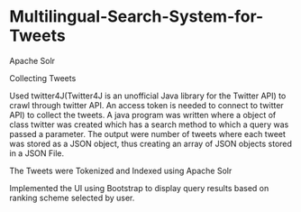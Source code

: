 # Multilingual-Search-System-for-Tweets
Apache Solr

Collecting Tweets

Used twitter4J(Twitter4J is an unofficial Java library for the Twitter API) to crawl through twitter API.
An access token is needed to connect to twitter API) to collect the tweets.
A java program was written where a object of class twitter was created which has a search method to which a query was passed a parameter.
The output were number of tweets where each tweet was stored as a JSON object, thus creating an array of JSON objects stored in a JSON File.

The Tweets were Tokenized and Indexed using Apache Solr

Implemented the UI using Bootstrap to display query results based on ranking scheme selected by user.
